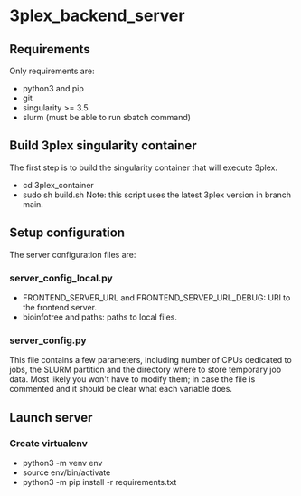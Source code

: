 # 3plex_backend_server

## Requirements
Only requirements are:
* python3 and pip
* git
* singularity >= 3.5
* slurm (must be able to run sbatch command)

## Build 3plex singularity container
The first step is to build the singularity container that will execute 3plex. 
* cd 3plex_container
* sudo sh build.sh
Note: this script uses the latest 3plex version in branch main.

## Setup configuration
The server configuration files are:
### server_config_local.py
* FRONTEND_SERVER_URL and FRONTEND_SERVER_URL_DEBUG: URl to the frontend server.
* bioinfotree and paths: paths to local files.
### server_config.py
This file contains a few parameters, including number of CPUs dedicated to jobs, the SLURM partition and the directory where to store temporary job data.
Most likely you won't have to modify them; in case the file is commented and it should be clear what each variable does.

## Launch server
### Create virtualenv
* python3 -m venv env
* source env/bin/activate
* python3 -m pip install -r requirements.txt
